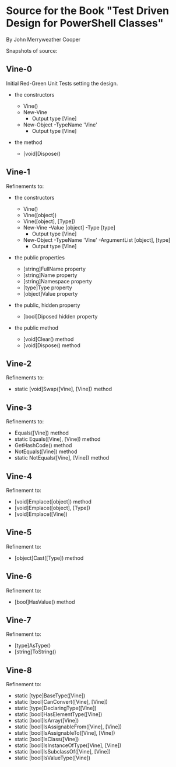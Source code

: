 # Source for the Book "Test Driven Design for PowerShell Classes"

By John Merryweather Cooper

Snapshots of source:

## Vine-0

Initial Red-Green Unit Tests setting the design.

* the constructors

  * Vine()
  * New-Vine
    * Output type [Vine]
  * New-Object -TypeName 'Vine'
    * Output type [Vine]

* the method
  * [void]Dispose()

## Vine-1

Refinements to:

* the constructors

  * Vine()
  * Vine([object])
  * Vine([object], [Type])
  * New-Vine -Value [object] -Type [type]
    * Output type [Vine]
  * New-Object -TypeName 'Vine' -ArgumentList [object], [type]
    * Output type [Vine]

* the public properties

  * [string]FullName property
  * [string]Name property
  * [string]Namespace property
  * [type]Type property
  * [object]Value property

* the public, hidden property
  * [bool]Diposed hidden property

* the public method
  * [void]Clear() method
  * [void]Dispose() method

## Vine-2

Refinements to:

* static [void]Swap([Vine], [Vine]) method

## Vine-3

Refinements to:

* Equals([Vine]) method
* static Equals([Vine], [Vine]) method
* GetHashCode() method
* NotEquals([Vine]) method
* static NotEquals([Vine], [Vine]) method

## Vine-4

Refinement to:

* [void]Emplace([object]) method
* [void]Emplace([object], [Type])
* [void]Emplace([Vine])

## Vine-5

Refinement to:

* [object]Cast([Type]) method

## Vine-6

Refinement to:

* [bool]HasValue() method

## Vine-7

Refinement to:

* [type]AsType()
* [string]ToString()

## Vine-8

Refinement to: 

* static [type]BaseType([Vine])
* static [bool]CanConvert([Vine], [Vine])
* static [type]DeclaringType([Vine])
* static [bool]HasElementType([Vine])
* static [bool]IsArray([Vine])
* static [bool]IsAssignableFrom([Vine], [Vine])
* static [bool]IsAssignableTo([Vine], [Vine])
* static [bool]IsClass([Vine])
* static [bool]IsInstanceOfType([Vine], [Vine])
* static [bool]IsSubclassOf([Vine], [Vine])
* static [bool]IsValueType([Vine])
